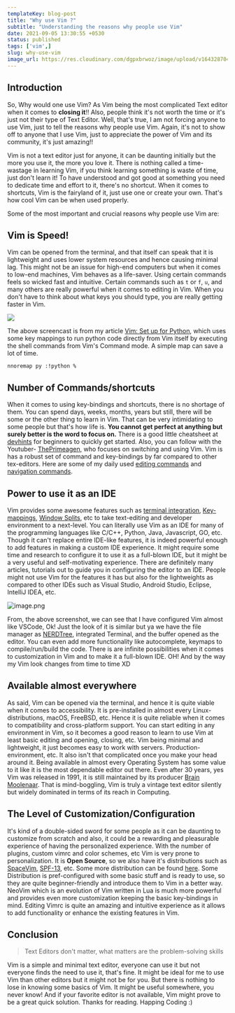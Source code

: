```yaml
---
templateKey: blog-post
title: "Why use Vim ?"
subtitle: "Understanding the reasons why people use Vim"
date: 2021-09-05 13:30:55 +0530
status: published
tags: ['vim',]
slug: why-use-vim
image_url: https://res.cloudinary.com/dgpxbrwoz/image/upload/v1643287046/blogmedia/srj4ftxc966cu93sigdl.png
---
```


## Introduction

So, Why would one use Vim? As Vim being the most complicated Text editor when it comes to **closing it**!! Also, people think it's not worth the time or it's just not their type of Text Editor. Well, that's true, I am not forcing anyone to use Vim, just to tell the reasons why people use Vim. Again, it's not to show off to anyone that I use Vim, just to appreciate the power of Vim and its community, it's just amazing!!

Vim is not a text editor just for anyone, it can be daunting initially but the more you use it, the more you love it. There is nothing called a time-wastage in learning Vim, if you think learning something is waste of time, just don't learn it! To have understood and got good at something you need to dedicate time and effort to it, there's no shortcut. When it comes to shortcuts, Vim is the fairyland of it, just use one or create your own. That's how cool Vim can be when used properly.

Some of the most important and crucial reasons why people use Vim are:

## Vim is Speed!

Vim can be opened from the terminal, and that itself can speak that it is lightweight and uses lower system resources and hence causing minimal lag. This might not be an issue for high-end computers but when it comes to low-end machines, Vim behaves as a life-saver. Using certain commands feels so wicked fast and intuitive. Certain commands such as `t` or `f`, `u`, and many others are really powerful when it comes to editing in Vim. When you don't have to think about what keys you should type, you are really getting faster in Vim. 

![](https://s6.gifyu.com/images/screenrecording.gif)

The above screencast is from my article [Vim: Set up for Python](https://mr-destructive.github.io/techstructive-blog/python/vim/2021/06/06/Vim-for-Python.html), which uses some key mappings to run python code directly from Vim itself by executing the shell commands from Vim's Command mode. A simple map can save a lot of time.

```
nnoremap py :!python %
```


## Number of Commands/shortcuts

When it comes to using key-bindings and shortcuts, there is no shortage of them. You can spend days, weeks, months, years but still, there will be some or the other thing to learn in Vim. That can be very intimidating to some people but that's how life is. **You cannot get perfect at anything but surely better is the word to focus on.** There is a good little cheatsheet at [devhints](https://devhints.io/vim) for beginners to quickly get started. Also, you can follow with the Youtuber- [ThePrimeagen](https://www.youtube.com/channel/UC8ENHE5xdFSwx71u3fDH5Xw), who focuses on switching and using Vim. Vim is has a robust set of command and key-bindings by far compared to other tex-editors. Here are some of my daily used [editing commands](https://mr-destructive.github.io/techstructive-blog/vim/2021/07/18/Vim-Enhancing-Editing-speed.html) and [navigation commands](https://mr-destructive.github.io/techstructive-blog/vim/2021/06/26/Vim-Enhancing-Movement-speed.html).

## Power to use it as an IDE

Vim provides some awesome features such as [terminal integration](https://mr-destructive.github.io/techstructive-blog/vim/2021/06/29/Vim-Terminal.html), [Key-mappings](https://mr-destructive.github.io/techstructive-blog/vim/2021/06/14/Vim-Keymapping.html), [Window Splits](https://mr-destructive.github.io/techstructive-blog/vim/2021/08/06/Vim-Window-Splits.html), etc to take text-editing and developer environment to a next-level. You can literally use Vim as an IDE for many of the programming languages like C/C++, Python, Java, Javascript, GO, etc. Though it can't replace entire IDE-like features, it is indeed powerful enough to add features in making a custom IDE experience. It might require some time and research to configure it to use it as a full-blown IDE, but it might be a very useful and self-motivating experience. There are definitely many articles, tutorials out to guide you in configuring the editor to an IDE. People might not use Vim for the features it has but also for the lightweights as compared to other IDEs such as Visual Studio, Android Studio, Eclipse, IntelliJ IDEA, etc.


![image.png](https://cdn.hashnode.com/res/hashnode/image/upload/v1630827706766/cdN6GdnhH.png)

From, the above screenshot, we can see that I have configured Vim almost like VSCode, Ok! Just the look of it is similar but ya we have the file manager as [NERDTree](https://mr-destructive.github.io/techstructive-blog/vim/2021/08/31/Vim-NERDTree.html), integrated Terminal, and the buffer opened as the editor. You can even add more functionality like autocomplete, keymaps to compile/run/build the code. There is are infinite possibilities when it comes to customization in Vim and to make it a full-blown IDE. OH! And by the way my Vim look changes from time to time XD

## Available almost everywhere

As said, Vim can be opened via the terminal, and hence it is quite viable when it comes to accessibility. It is pre-installed in almost every Linux-distributions, macOS, FreeBSD, etc. Hence it is quite reliable when it comes to compatibility and cross-platform support. You can start editing in any environment in Vim, so it becomes a good reason to learn to use Vim at least basic editing and opening, closing, etc. Vim being minimal and lightweight, it just becomes easy to work with servers. Production-environment, etc. It also isn't that complicated once you make your head around it. Being available in almost every Operating System has some value to it like it is the most dependable editor out there. Even after 30 years, yes Vim was released in 1991, it is still maintained by its producer [Brain Moolenaar](https://en.wikipedia.org/wiki/Bram_Moolenaar). That is mind-boggling, Vim is truly a vintage text editor silently but widely dominated in terms of its reach in Computing.   

## The Level of Customization/Configuration 

It's kind of a double-sided sword for some people as it can be daunting to customize from scratch and also, it could be a rewarding and pleasurable experience of having the personalized experience.  With the number of plugins, custom vimrc and color schemes, etc Vim is very prone to personalization. It is **Open Source**, so we also have it's distributions such as [SpaceVim](https://github.com/SpaceVim/SpaceVim), [SPF-13](https://github.com/spf13/spf13-vim), etc. Some more distribution can be found [here](https://dev.to/ajeebkp23/some-popular-vim-distributions-a68). Some Distribution is pref-configured with some basic stuff and is ready to use, so they are quite beginner-friendly and introduce them to Vim in a better way. NeoVim which is an evolution of Vim written in Lua is much more powerful and provides even more customization keeping the basic key-bindings in mind. Editing Vimrc is quite an amazing and intuitive experience as it allows to add functionality or enhance the existing features in Vim. 


## Conclusion

> Text Editors don't matter, what matters are the problem-solving skills

Vim is a simple and minimal text editor, everyone can use it but not everyone finds the need to use it, that's fine. It might be ideal for me to use Vim than other editors but it might not be for you. But there is nothing to lose in knowing some basics of Vim. It might be useful somewhere, you never know! And if your favorite editor is not available, Vim might prove to be a great quick solution. Thanks for reading. Happing Coding :)
